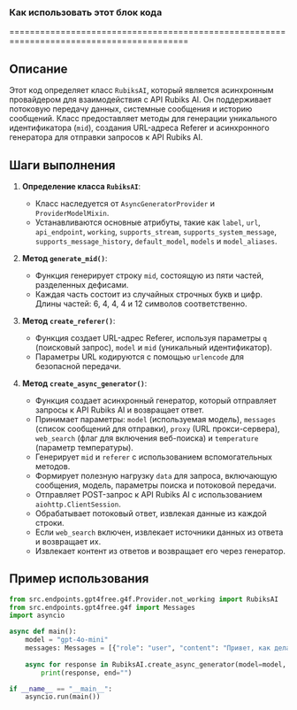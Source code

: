 ### Как использовать этот блок кода
=========================================================================================

Описание
-------------------------
Этот код определяет класс `RubiksAI`, который является асинхронным провайдером для взаимодействия с API Rubiks AI. Он поддерживает потоковую передачу данных, системные сообщения и историю сообщений. Класс предоставляет методы для генерации уникального идентификатора (`mid`), создания URL-адреса Referer и асинхронного генератора для отправки запросов к API Rubiks AI.

Шаги выполнения
-------------------------
1. **Определение класса `RubiksAI`**:
   - Класс наследуется от `AsyncGeneratorProvider` и `ProviderModelMixin`.
   - Устанавливаются основные атрибуты, такие как `label`, `url`, `api_endpoint`, `working`, `supports_stream`, `supports_system_message`, `supports_message_history`, `default_model`, `models` и `model_aliases`.

2. **Метод `generate_mid()`**:
   - Функция генерирует строку `mid`, состоящую из пяти частей, разделенных дефисами.
   - Каждая часть состоит из случайных строчных букв и цифр. Длины частей: 6, 4, 4, 4 и 12 символов соответственно.

3. **Метод `create_referer()`**:
   - Функция создает URL-адрес Referer, используя параметры `q` (поисковый запрос), `model` и `mid` (уникальный идентификатор).
   - Параметры URL кодируются с помощью `urlencode` для безопасной передачи.

4. **Метод `create_async_generator()`**:
   - Функция создает асинхронный генератор, который отправляет запросы к API Rubiks AI и возвращает ответ.
   - Принимает параметры: `model` (используемая модель), `messages` (список сообщений для отправки), `proxy` (URL прокси-сервера), `web_search` (флаг для включения веб-поиска) и `temperature` (параметр температуры).
   - Генерирует `mid` и `referer` с использованием вспомогательных методов.
   - Формирует полезную нагрузку `data` для запроса, включающую сообщения, модель, параметры поиска и потоковой передачи.
   - Отправляет POST-запрос к API Rubiks AI с использованием `aiohttp.ClientSession`.
   - Обрабатывает потоковый ответ, извлекая данные из каждой строки.
   - Если `web_search` включен, извлекает источники данных из ответа и возвращает их.
   - Извлекает контент из ответов и возвращает его через генератор.

Пример использования
-------------------------

```python
from src.endpoints.gpt4free.g4f.Provider.not_working import RubiksAI
from src.endpoints.gpt4free.g4f import Messages
import asyncio

async def main():
    model = "gpt-4o-mini"
    messages: Messages = [{"role": "user", "content": "Привет, как дела?"}]
    
    async for response in RubiksAI.create_async_generator(model=model, messages=messages, web_search=False):
        print(response, end="")

if __name__ == "__main__":
    asyncio.run(main())
